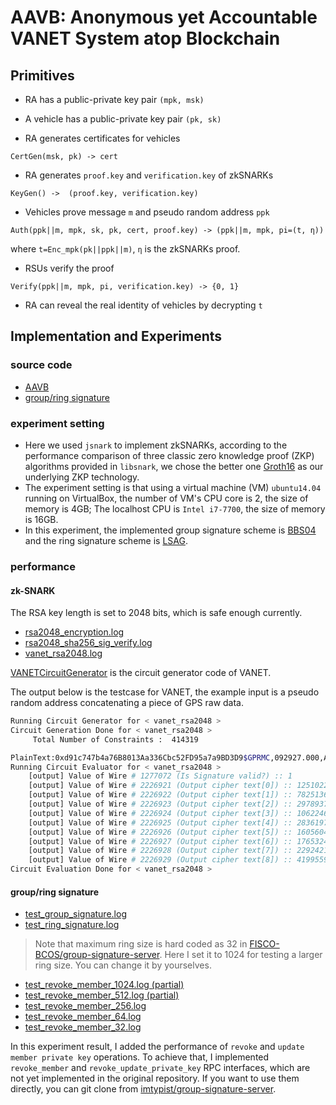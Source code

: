 # AAVB: Anonymous yet Accountable VANET System atop Blockchain

## Primitives

- RA has a public-private key pair `(mpk, msk)`

- A vehicle has a public-private key pair `(pk, sk)`

- RA generates certificates for vehicles

```
CertGen(msk, pk) -> cert
```

- RA generates `proof.key` and `verification.key` of zkSNARKs

```
KeyGen() ->  (proof.key, verification.key)
```

- Vehicles prove message `m` and pseudo random address `ppk`

```
Auth(ppk||m, mpk, sk, pk, cert, proof.key) -> (ppk||m, mpk, pi=(t, η))
```

where `t=Enc_mpk(pk||ppk||m)`, `η` is the zkSNARKs proof.

- RSUs verify the proof

```
Verify(ppk||m, mpk, pi, verification.key) -> {0, 1}
```

- RA can reveal the real identity of vehicles by decrypting `t`

## Implementation and Experiments

### source code

- [AAVB](https://github.com/imtypist/jsnark)
- [group/ring signature](https://github.com/imtypist/group-signature-interface)

### experiment setting

- Here we used `jsnark` to implement zkSNARKs, according to the performance comparison of three classic zero knowledge proof (ZKP) algorithms provided in `libsnark`, we chose the better one [Groth16](https://github.com/akosba/libsnark/tree/master/libsnark/zk_proof_systems/ppzksnark) as our underlying ZKP technology.
- The experiment setting is that using a virtual machine (VM) `ubuntu14.04` running on VirtualBox, the number of VM's CPU core is 2, the size of memory is 4GB; The localhost CPU is `Intel i7-7700`, the size of memory is 16GB.
- In this experiment, the implemented group signature scheme is [BBS04](http://crypto.stanford.edu/~dabo/abstracts/groupsigs.html) and the ring signature scheme is [LSAG](https://www.semanticscholar.org/paper/Linkable-Spontaneous-Anonymous-Group-Signature-for-Liu-Wei/3c63f7c90d79593fadfce16d54078ec1850bedc9).


### performance

#### zk-SNARK

The RSA key length is set to 2048 bits, which is safe enough currently.

- [rsa2048_encryption.log](https://github.com/imtypist/jsnark/blob/master/rsa2048_encryption.log)
- [rsa2048_sha256_sig_verify.log](https://github.com/imtypist/jsnark/blob/master/rsa2048_sha256_sig_verify.log)
- [vanet_rsa2048.log](https://github.com/imtypist/jsnark/blob/master/vanet_rsa2048.log)

[VANETCircuitGenerator](https://github.com/imtypist/jsnark/blob/master/JsnarkCircuitBuilder/src/examples/generators/rsa/VANETCircuitGenerator.java) is the circuit generator code of VANET.

The output below is the testcase for VANET, the example input is a pseudo random address concatenating a piece of GPS raw data.

```bash
Running Circuit Generator for < vanet_rsa2048 >
Circuit Generation Done for < vanet_rsa2048 >  
 	 Total Number of Constraints :  414319

PlainText:0xd91c747b4a76B8013Aa336Cbc52FD95a7a9BD3D9$GPRMC,092927.000,A,2235.9058,N,11400.0518,E,0.000,74.11,151216,,D*49
Running Circuit Evaluator for < vanet_rsa2048 >
	[output] Value of Wire # 1277072 (Is Signature valid?) :: 1
	[output] Value of Wire # 2226921 (Output cipher text[0]) :: 1251022490261258172529308360859369551837157967434844421554503068336263232
	[output] Value of Wire # 2226922 (Output cipher text[1]) :: 782513615157148428896018740256285560893017553685924761331573477021861754
	[output] Value of Wire # 2226923 (Output cipher text[2]) :: 297893711879754138931627910652983846133902364790173190431445656834653104
	[output] Value of Wire # 2226924 (Output cipher text[3]) :: 1062246178463496446723238490343351688931627517611251013590768981856952089
	[output] Value of Wire # 2226925 (Output cipher text[4]) :: 283619758270485012554111906691482726594266063316848294719061553920244069
	[output] Value of Wire # 2226926 (Output cipher text[5]) :: 1605604628605955420311218435655442487833758868828180874969980792959738819
	[output] Value of Wire # 2226927 (Output cipher text[6]) :: 1765324337636077192622074629173695556494918446370154704523581054010828502
	[output] Value of Wire # 2226928 (Output cipher text[7]) :: 229242121535333726124694280674701732758091959395234671423966224579886508
	[output] Value of Wire # 2226929 (Output cipher text[8]) :: 41995595892867847343690929056587572862
Circuit Evaluation Done for < vanet_rsa2048 >

```


#### group/ring signature

- [test_group_signature.log](https://github.com/imtypist/group-signature-interface/blob/master/test_group_signature.log)
- [test_ring_signature.log](https://github.com/imtypist/group-signature-interface/blob/master/test_ring_signature.log)

> Note that maximum ring size is hard coded as 32 in [FISCO-BCOS/group-signature-server](https://github.com/FISCO-BCOS/group-signature-server/). Here I set it to 1024 for testing a larger ring size. You can change it by yourselves.

- [test_revoke_member_1024.log (partial)](https://github.com/imtypist/group-signature-interface/blob/master/test_revoke_member_1024.log)
- [test_revoke_member_512.log (partial)](https://github.com/imtypist/group-signature-interface/blob/master/test_revoke_member_512.log)
- [test_revoke_member_256.log](https://github.com/imtypist/group-signature-interface/blob/master/test_revoke_member_256.log)
- [test_revoke_member_64.log](https://github.com/imtypist/group-signature-interface/blob/master/test_revoke_member_64.log)
- [test_revoke_member_32.log](https://github.com/imtypist/group-signature-interface/blob/master/test_revoke_member_32.log)

In this experiment result, I added the performance of `revoke` and `update member private key` operations. To achieve that, I implemented `revoke_member` and `revoke_update_private_key` RPC interfaces, which are not yet implemented in the original repository. If you want to use them directly, you can git clone from [imtypist/group-signature-server](https://github.com/imtypist/group-signature-server).
